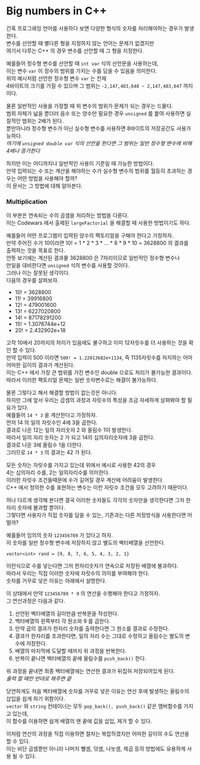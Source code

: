 # Big numbers in C++  

간혹 프로그래밍 언어를 사용하다 보면 다양한 형식의 숫자를 처리해야하는 경우가 발생한다.  
변수를 선언할 때 별다른 형을 지정하지 않는 언어는 문제가 없겠지만  
여기서 다루는 C++ 의 경우 변수를 선언할 때 그 형을 지정한다.  

예를들어 정수형 변수를 선언할 때 `int var` 식의 선언문을 사용하는데,  
이는 변수 `var` 이 정수의 범위를 가지는 수를 담을 수 있음을 의미한다.  
위의 예시처럼 선언한 정수형 변수 `var` 는 전체  
4바이트의 크기를 가질 수 있으며 그 범위는 `-2,147,483,648 ~ 2,147,483,647`  까지 이다.  

물론 일반적인 사용을 가정할 때 위 변수의 범위가 문제가 되는 경우는 드물다.  
범위 자체가 넓을 뿐더러 음수 또는 양수만 필요한 경우 `unsigned` 를 붙여 사용하면 실질적인 범위는 2배가 된다.  
뿐만아니라 정수형 변수가 아닌 실수형 변수를 사용하면 8바이트의 저장공간도 사용가능하다.  
*여기에 `unsigned double var` 식의 선언을 한다면 그 범위는 일반 정수형 변수에 비해 4배나 증가한다*  

하지만 이는 어디까지나 일반적인 사용이 기준일 때 가능한 방법이다.  
만약 입력되는 수 또는 계산을 해야하는 수가 실수형 변수의 범위를 월등히 초과하는 경우는 어떤 방법을 사용해야 할까?  
이 문서는 그 방법에 대해 알아본다.  

### Multiplication  
이 부분은 연속되는 수의 곱셈을 처리하는 방법을 다룬다.  
이는 Codewars 에서 출제된 `largeFactorial` 을 해결할 때 사용한 방법이기도 하다.  

예를들어 어떤 프로그램이 입력된 양수의 팩토리얼을 구해야 한다고 가정하자.  
만약 주어진 수가 10이라면 10! = 1 * 2 * 3 * ... * 8 * 9 * 10 = 3628800  의 결과를 출력하는 것을 목표로 한다.  
언뜻 보기에는 계산된 결과물 3628800 은 7자리이므로 일반적인 정수형 변수나  
만일을 대비한다면 `unsigned` 식의 변수를 사용할 것이다.  
그러나 이는 잘못된 생각이다.  
다음의 경우를 살펴보자.  

- 10! = 3628800  
- 11! = 39916800  
- 12! = 479001600  
- 13! = 6227020800
- 14! = 87178291200  
- 15! = 1.3076744e+12
- 20! = 2.432902e+18  

고작 10에서 20까지의 차이가 있음에도 불구하고 이미 12자릿수를 더 사용하는 것을 확인 할 수 있다.  
만약 입력이 500 이라면 `500! = 1.22013682e+1134`, 즉 1135자릿수를 차지하는 어마어마한 길이의 결과가 계산된다.  
이는 C++ 에서 가장 큰 범위를 가진 변수인 double 으로도 처리가 불가능한 결과이다.  
따라서 이러한 팩토리얼 문제는 일반 숫자변수로는 해결이 불가능하다.  

물론 그렇다고 해서 해결할 방법이 없는것은 아니다.  
하지만 그에 앞서 우리는 곱셈의 과정과 자릿수의 특성을 조금 자세하게 살펴봐야 할 필요가 있다.  
예를들어 `14 * 3` 을 계산한다고 가정하자.  
먼저 14 의 일의 자릿수인 4에 3을 곱한다.  
결과로 나온 12는 일의 자리숫자 2 와 올림수 1이 발생한다.  
따라서 일의 자리 숫자는 2 가 되고 14의 십의자리숫자에 3을 곱한다.  
결과로 나온 3에 올림수 1을 더한다.  
그러므로 `14 * 3` 의 결과는 42 가 된다.  

모든 숫자는 자릿수를 가지고 있는데 위에서 예시로 사용한 42의 경우  
4는 십의자리 수를, 2는 일의자리수를 의미한다.  
이러한 자릿수 조건들때문에 수가 길어질 경우 계산에 어려움이 발생한다.  
C++ 에서 정의한 수를 표현하는 변수는 이런 자릿수 조건을 모두 고려하기 때문이다.  

허나 다르게 생각해 본다면 결국 이러한 숫자들도 각각의 숫자만을 생각한다면 그저 한자리 숫자에 불과할 뿐이다.     
그렇다면 사용자가 직접 숫자를 담을 수 있는, 기존과는 다른 저장방식을 사용한다면 어떨까?  

예를들어 임의의 숫자 `123456789` 가 있다고 하자.  
이 숫자를 일반 정수형 변수에 저장하지 않고 별도의 벡터배열을 선언한다.  

`vector<int> rand = {9, 8, 7, 6, 5, 4, 3, 2, 1}`  

이런식으로 수를 넣는다면 그저 한자리숫자가 연속으로 저장된 배열에 불과하다.  
따라서 우리는 직접 이러한 숫자에 자릿수의 의미를 부여해야 한다.  
숫자를 거꾸로 넣은 이유는 아래에서 설명한다.  

이 상태에서 만약 `123456789 * 9` 의 연산을 수행해야 한다고 가정하자.  
그 연산과정은 다음과 같다.  

1. 선언된 벡터배열의 길이만큼 반복문을 작성한다.  
2. 백터배열의 왼쪽부터 각 원소와 9 를 곱한다.  
3. 만약 곱의 결과가 한자리 숫자를 출력한다면 그 원소를 결과로 수정한다.  
4. 결과가 한자리를 초과한다면, 일의 자리 수는 그대로 수정하고 올림수는 별도의 변수에 저장한다.  
5. 배열의 마지막에 도달할 때까지 위 과정을 반복한다.  
6. 반복이 끝나면 벡터배열의 끝에 올림수를 `push_back()` 한다.  

위 과정을 끝내면 최종 벡터배열에는 연산한 결과가 뒤집혀 저장되어있게 된다.  
*출력 할 때만 반대로 해주면 끝*  

당연하게도 처음 벡터배열에 숫자를 거꾸로 넣은 이유는 연산 후에 발생하는 올림수의 삽입을 쉽게 하기 위함이다.  
`vector` 와 `string` 컨테이너는 모두 `pop_back(), push_back()` 같은 멤버함수를 가지고 있는데,   
이 함수를 이용하면 쉽게 배열의 맨 끝에 값을 삽입, 제거 할 수 있다.  

이처럼 연산의 과정을 직접 이용하면 절차는 복잡하겠지만 어떠한 길이의 수도 연산을 할 수 있다.  
이는 비단 곱셈뿐만 아니라 나머지 뺄셈, 덧셈, 나눗셈, 제곱 등의 방법에도 유용하게 사용 될 수 있다.  